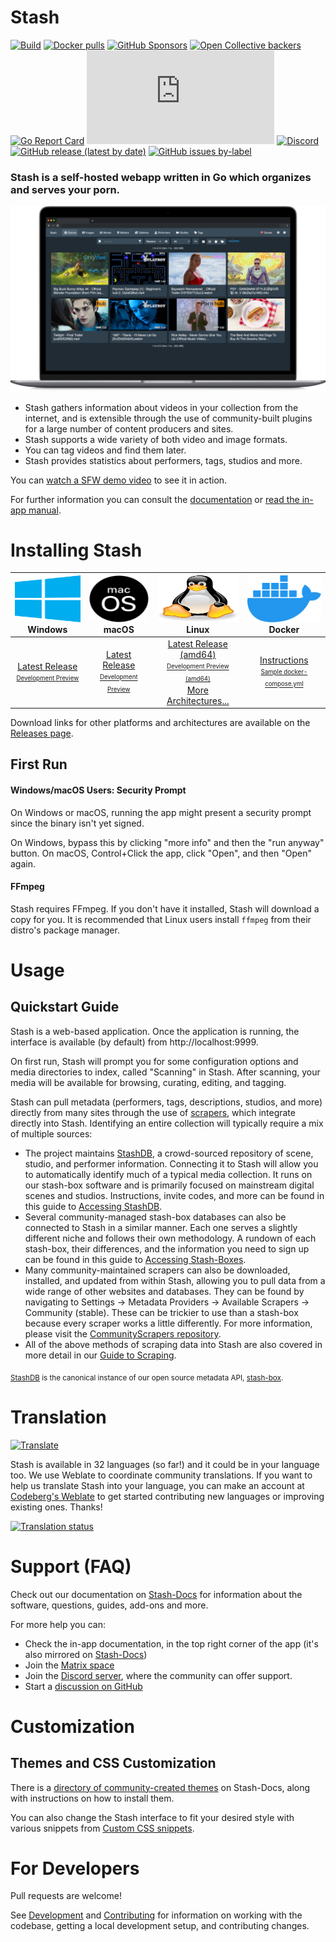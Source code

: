 # Stash

[![Build](https://github.com/stashapp/stash/actions/workflows/build.yml/badge.svg?branch=develop&event=push)](https://github.com/stashapp/stash/actions/workflows/build.yml)
[![Docker pulls](https://img.shields.io/docker/pulls/stashapp/stash.svg)](https://hub.docker.com/r/stashapp/stash 'DockerHub')
[![GitHub Sponsors](https://img.shields.io/github/sponsors/stashapp?logo=github)](https://github.com/sponsors/stashapp)
[![Open Collective backers](https://img.shields.io/opencollective/backers/stashapp?logo=opencollective)](https://opencollective.com/stashapp)
[![Go Report Card](https://goreportcard.com/badge/github.com/stashapp/stash)](https://goreportcard.com/report/github.com/stashapp/stash)
[![Matrix](https://img.shields.io/matrix/stashapp:unredacted.org?logo=matrix&server_fqdn=matrix.org)](https://matrix.to/#/#stashapp:unredacted.org)
[![Discord](https://img.shields.io/discord/559159668438728723.svg?logo=discord)](https://discord.gg/2TsNFKt)
[![GitHub release (latest by date)](https://img.shields.io/github/v/release/stashapp/stash?logo=github)](https://github.com/stashapp/stash/releases/latest)
[![GitHub issues by-label](https://img.shields.io/github/issues-raw/stashapp/stash/bounty)](https://github.com/stashapp/stash/labels/bounty)

### **Stash is a self-hosted webapp written in Go which organizes and serves your porn.**
![demo image](docs/readme_assets/demo_image.png)

* Stash gathers information about videos in your collection from the internet, and is extensible through the use of community-built plugins for a large number of content producers and sites.
* Stash supports a wide variety of both video and image formats.
* You can tag videos and find them later.
* Stash provides statistics about performers, tags, studios and more.

You can [watch a SFW demo video](https://vimeo.com/545323354) to see it in action.

For further information you can consult the [documentation](https://docs.stashapp.cc) or [read the in-app manual](ui/v2.5/src/docs/en).

# Installing Stash

<img src="docs/readme_assets/windows_logo.svg" width="100%" height="75"> Windows | <img src="docs/readme_assets/mac_logo.svg" width="100%" height="75"> macOS | <img src="docs/readme_assets/linux_logo.svg" width="100%" height="75"> Linux | <img src="docs/readme_assets/docker_logo.svg" width="100%" height="75"> Docker
:---:|:---:|:---:|:---:
[Latest Release](https://github.com/stashapp/stash/releases/latest/download/stash-win.exe) <br /> <sup><sub>[Development Preview](https://github.com/stashapp/stash/releases/download/latest_develop/stash-win.exe)</sub></sup> | [Latest Release](https://github.com/stashapp/stash/releases/latest/download/Stash.app.zip) <br /> <sup><sub>[Development Preview](https://github.com/stashapp/stash/releases/download/latest_develop/Stash.app.zip)</sub></sup> | [Latest Release (amd64)](https://github.com/stashapp/stash/releases/latest/download/stash-linux) <br /> <sup><sub>[Development Preview (amd64)](https://github.com/stashapp/stash/releases/download/latest_develop/stash-linux)</sub></sup> <br /> [More Architectures...](https://github.com/stashapp/stash/releases/latest) | [Instructions](docker/production/README.md) <br /> <sup><sub>[Sample docker-compose.yml](docker/production/docker-compose.yml)</sub></sup>

Download links for other platforms and architectures are available on the [Releases page](https://github.com/stashapp/stash/releases).

## First Run

#### Windows/macOS Users: Security Prompt

On Windows or macOS, running the app might present a security prompt since the binary isn't yet signed. 

On Windows, bypass this by clicking "more info" and then the "run anyway" button. On macOS, Control+Click the app, click "Open", and then "Open" again.

#### FFmpeg
Stash requires FFmpeg. If you don't have it installed, Stash will download a copy for you. It is recommended that Linux users install `ffmpeg` from their distro's package manager.

# Usage

## Quickstart Guide
Stash is a web-based application. Once the application is running, the interface is available (by default) from http://localhost:9999.

On first run, Stash will prompt you for some configuration options and media directories to index, called "Scanning" in Stash. After scanning, your media will be available for browsing, curating, editing, and tagging.

Stash can pull metadata (performers, tags, descriptions, studios, and more) directly from many sites through the use of [scrapers](https://github.com/stashapp/stash/blob/develop/ui/v2.5/src/docs/en/Manual/Scraping.md), which integrate directly into Stash. Identifying an entire collection will typically require a mix of multiple sources:
- The project maintains [StashDB](https://stashdb.org/), a crowd-sourced repository of scene, studio, and performer information. Connecting it to Stash will allow you to automatically identify much of a typical media collection. It runs on our stash-box software and is primarily focused on mainstream digital scenes and studios. Instructions, invite codes, and more can be found in this guide to [Accessing StashDB](https://guidelines.stashdb.org/docs/faq_getting-started/stashdb/accessing-stashdb/).
- Several community-managed stash-box databases can also be connected to Stash in a similar manner. Each one serves a slightly different niche and follows their own methodology. A rundown of each stash-box, their differences, and the information you need to sign up can be found in this guide to [Accessing Stash-Boxes](https://guidelines.stashdb.org/docs/faq_getting-started/stashdb/accessing-stash-boxes/).
- Many community-maintained scrapers can also be downloaded, installed, and updated from within Stash, allowing you to pull data from a wide range of other websites and databases. They can be found by navigating to Settings -> Metadata Providers -> Available Scrapers -> Community (stable). These can be trickier to use than a stash-box because every scraper works a little differently. For more information, please visit the [CommunityScrapers repository](https://github.com/stashapp/CommunityScrapers).
- All of the above methods of scraping data into Stash are also covered in more detail in our [Guide to Scraping](https://docs.stashapp.cc/beginner-guides/guide-to-scraping/).

<sub>[StashDB](http://stashdb.org) is the canonical instance of our open source metadata API, [stash-box](https://github.com/stashapp/stash-box).</sub>

# Translation
[![Translate](https://translate.codeberg.org/widget/stash/stash/svg-badge.svg)](https://translate.codeberg.org/engage/stash/)

Stash is available in 32 languages (so far!) and it could be in your language too. We use Weblate to coordinate community translations. If you want to help us translate Stash into your language, you can make an account at [Codeberg's Weblate](https://translate.codeberg.org/projects/stash/stash/) to get started contributing new languages or improving existing ones. Thanks!

[![Translation status](https://translate.codeberg.org/widget/stash/stash/multi-auto.svg)](https://translate.codeberg.org/engage/stash/)

# Support (FAQ)

Check out our documentation on [Stash-Docs](https://docs.stashapp.cc) for information about the software, questions, guides, add-ons and more. 

For more help you can:
* Check the in-app documentation, in the top right corner of the app (it's also mirrored on [Stash-Docs](https://docs.stashapp.cc/in-app-manual))
* Join the [Matrix space](https://matrix.to/#/#stashapp:unredacted.org)
* Join the [Discord server](https://discord.gg/2TsNFKt), where the community can offer support.
* Start a [discussion on GitHub](https://github.com/stashapp/stash/discussions)

# Customization

## Themes and CSS Customization
There is a [directory of community-created themes](https://docs.stashapp.cc/user-interface-ui/themes) on Stash-Docs, along with instructions on how to install them.

You can also change the Stash interface to fit your desired style with various snippets from [Custom CSS snippets](https://docs.stashapp.cc/user-interface-ui/custom-css-snippets).

# For Developers

Pull requests are welcome! 

See [Development](docs/DEVELOPMENT.md) and [Contributing](docs/CONTRIBUTING.md) for information on working with the codebase, getting a local development setup, and contributing changes.
